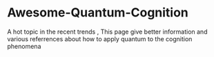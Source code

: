 # Awesome-Quantum-Cognition
A hot topic in the recent trends , This page give better information and various referrences about how to apply quantum to the cognition phenomena 
